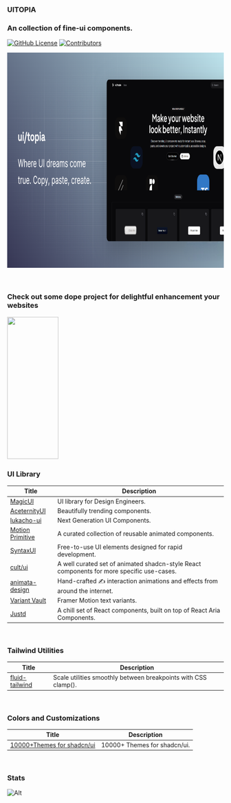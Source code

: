 
### UITOPIA
### An collection of fine-ui components.
[![GitHub License](https://img.shields.io/github/license/cahyawibawa/ui-topia)](https://github.com/cahyawibawa/ui-topia/blob/main/LICENSE)
[![Contributors](https://img.shields.io/github/contributors/cahyawibawa/ui-topia)](https://github.com/cahyawibawa/ui-topia/graphs/contributors)

<p>
  <a href="https://uitopia.xyz">
    <img src="./apps/web/public/images/cover-github.png" width="830" height="500"/>
  </a>
</p>

<br>

### Check out some dope project for delightful enhancement your websites
<p>
	<img width="48.494%" height="330" src="https://github.com/user-attachments/assets/54a9ea69-c50a-4f49-8c3e-ddd6f8fbe1f3#gh-dark-mode-only">
</p>

### UI Library

| Title                                                       | Description            |
| ----------------------------------------------------------- | ---------------------- |
| [MagicUI](https://ui.aceternity.com/)                       | UI library for Design Engineers.          |
| [AceternityUI](https://ui.aceternity.com/)                  | Beautifully trending components. |
| [lukacho-ui](https://ui.lukacho.com)                        | Next Generation UI Components.    |
| [Motion Primitive](https://motion-primitives.com/)          | A curated collection of reusable animated components.      |
| [SyntaxUI](https://syntaxui.com/)                           | Free-to-use UI elements designed for rapid development. |
| [cult/ui](https://www.cult-ui.com/)                         | A well curated set of animated shadcn-style React components for more specific use-cases.   |
| [animata-design](https://animata.design/)                   | Hand-crafted ✍️ interaction animations and effects from around the internet.            |
| [Variant Vault](https://variantvault.chrisabdo.dev/)        | Framer Motion text variants.  |
| [Justd](https://getjustd.com/)                              | A chill set of React components, built on top of React Aria Components.  |

<br>

### Tailwind Utilities      

| Title                                                       | Description            |
| ----------------------------------------------------------- | ---------------------- |
| [fluid-tailwind](packages/api-client/README.md)             | Scale utilities smoothly between breakpoints with CSS clamp().          |

<br>

### Colors and Customizations

| Title                                                       | Description            |
| ----------------------------------------------------------- | ---------------------- |
| [10000+Themes for shadcn/ui](https://ui.jln.dev/)           |  10000+ Themes for shadcn/ui.          |

<br>

### Stats

![Alt](https://repobeats.axiom.co/api/embed/16b1e8de603fba86ba6461e4201037ff9ea9bb27.svg 'Repobeats analytics image')


